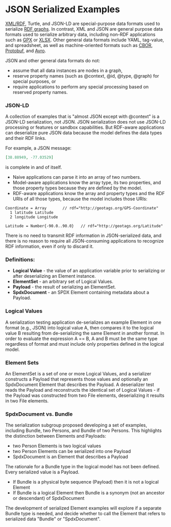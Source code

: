 # JSON Serialized Examples

[XML/RDF](https://cambridgesemantics.com/blog/semantic-university/learn-rdf/rdf-vs-xml/#:~:text=This%20brings%20us%20to%20the,is%20primarily%20a%20data%20model.),
Turtle, and JSON-LD are special-purpose data formats used to serialize
[RDF graphs](https://www.w3.org/TR/owl2-overview/#Overview).
In contrast, XML and JSON are general purpose data formats used to serialize arbitrary data,
including non-RDF applications such as
[GPX](https://en.wikipedia.org/wiki/GPS_Exchange_Format) or
[XLSX](https://learn.microsoft.com/en-us/openspecs/office_standards/ms-xlsx/f780b2d6-8252-4074-9fe3-5d7bc4830968).
Other general data formats include YAML, tag-value, and spreadsheet, as well as machine-oriented
formats such as [CBOR](https://cbor.io/), [Protobuf](https://protobuf.dev/),
and [Avro](https://avro.apache.org/).

JSON and other general data formats do not:
* assume that all data instances are nodes in a graph,
* reserve property names (such as @context, @id, @type, @graph) for special purposes, or
* require applications to perform any special processing based on reserved property names.

### JSON-LD
A collection of examples that is "almost JSON except with @context" is a JSON-LD serialization, not JSON.
JSON serialization does not use JSON-LD processing or features or sandbox capabilities.
But RDF-aware applications can deserialize pure JSON data because the model defines the data types
and their RDF links.

For example, a JSON message:
```json
[38.88949, -77.03529]
```
is complete in and of itself.
* Naive applications can parse it into an array of two numbers.
* Model-aware applications know the array type, its two properties, and those property
types because they are defined by the model.
* RDF-aware applications know the array and property types and the RDF URIs of all those types,
because the model includes those URIs:
```
Coordinate = Array       // rdf="http://geotags.org/GPS-Coordinate"
  1 latitude Latitude
  2 longitude Longitude

Latitude = Number{-90.0..90.0}   // rdf="http://geotags.org/Latitude"
```
There is no need to transmit RDF information in JSON-serialized data, and there is no reason to
require all JSON-consuming applications to recognize RDF information, even if only to discard it.

### Definitions:
* **Logical Value** - the value of an application variable prior to serializing or
after deserializing an Element instance.
* **ElementSet** - an arbitrary set of Logical Values.
* **Payload** - the result of serializing an ElementSet.
* **SpdxDocument** - an SPDX Element containing metadata about a Payload.

### Logical Values

A serialization testing application de-serializes an example Element in one
format (e.g., JSON) into logical value A, then compares it to the logical
value B resulting from de-serializing the same Element in another format.
In order to evaluate the expression A == B, A and B must be the same type
regardless of format and must include only properties defined in the logical
model.

### Element Sets

An ElementSet is a set of one or more Logical Values, and a serializer constructs
a Payload that represents those values and optionally an SpdxDocument Element
that describes the Payload.
A deserializer test reads the Payload and reconstructs the identical set of
Logical Values - if the Payload was constructed from two File elements,
deserializing it results in two File elements.

### SpdxDocument vs. Bundle

The serialization subgroup proposed developing a set of examples, including
Bundle, two Persons, and Bundle of two Persons.
This highlights the distinction between Elements and Payloads:
- two Person Elements is two logical values
- two Person Elements can be serialized into one Payload
- SpdxDocument is an Element that describes a Payload

The rationale for a Bundle type in the logical model has not been defined.
Every serialized value is a Payload.
* If Bundle is a physical byte sequence (Payload) then it is not a logical Element
* If Bundle is a logical Element then Bundle is a synonym (not an ancestor
or descendant) of SpdxDocument

The development of serialized Element examples will explore if a separate
Bundle type is needed, and decide whether to call the Element that refers
to serialized data "Bundle" or "SpdxDocument".